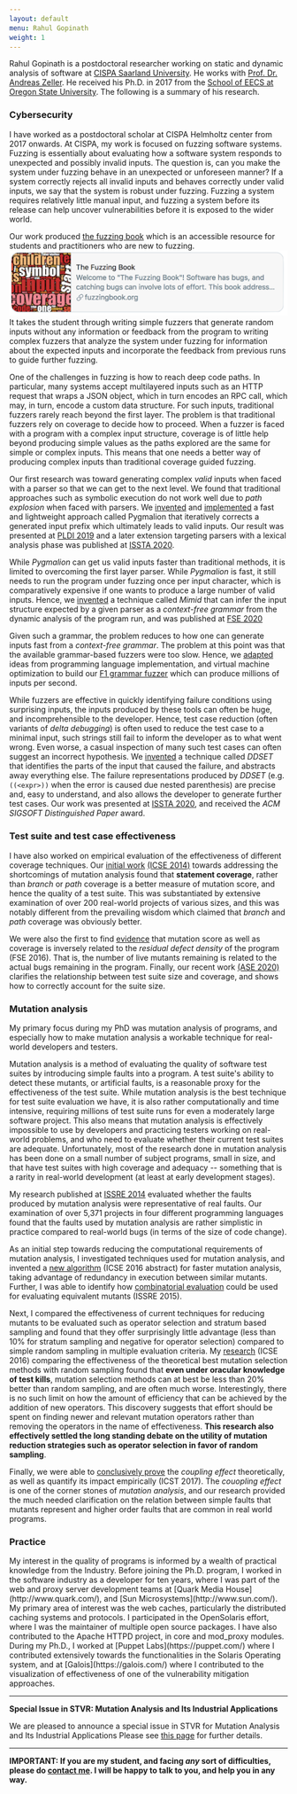 ```yaml
---
layout: default
menu: Rahul Gopinath
weight: 1
---
```

Rahul Gopinath is a postdoctoral researcher working on static and dynamic analysis of software at [CISPA Saarland University](http://cispa.saarland). He works with [Prof. Dr. Andreas Zeller](https://www.st.cs.uni-saarland.de/zeller/). He received his Ph.D. in 2017 from the [School of EECS at Oregon State University](http://eecs.oregonstate.edu/). The following is a summary of his research.
<!-- PhD Supervisors: [Prof. Dr. Carlos Jensen](http://dblp.uni-trier.de/pers/hd/j/Jensen:Carlos)
and [Prof. Dr. Alex Groce](http://dblp.uni-trier.de/pers/hd/g/Groce:Alex)<br/>
-->
<h3>Cybersecurity</h3>

I have worked as a postdoctoral scholar at CISPA Helmholtz center from 2017 onwards.
At CISPA, my work is focused on fuzzing software systems. Fuzzing is essentially about evaluating how a software system responds to unexpected and possibly invalid inputs. The question is, can you make the system under fuzzing behave in an unexpected or unforeseen manner? If a system correctly rejects all invalid inputs and behaves correctly under valid inputs, we say that the system is robust under fuzzing. Fuzzing a system requires relatively little manual input, and fuzzing a system before its release can help uncover vulnerabilities before it is exposed to the wider world.

Our work produced [the fuzzing book](https://www.fuzzingbook.org/) which is an accessible resource for students and practitioners who are new to fuzzing.
[![Fuzzingbook Image](/resources/fuzzingbook_image.png)](https://www.fuzzingbook.org/)
It takes the student through writing simple fuzzers that generate random inputs without any information or feedback from the program to writing complex fuzzers that analyze the system under fuzzing for information about the expected inputs and incorporate the feedback from previous runs to guide further fuzzing.

One of the challenges in fuzzing is how to reach deep code paths. In particular, many systems accept multilayered inputs such as an HTTP request that wraps a JSON object, which in turn encodes an RPC call, which may, in turn, encode a custom data structure. For such inputs, traditional fuzzers rarely reach beyond the first layer. The problem is that traditional fuzzers rely on coverage to decide how to proceed. When a fuzzer is faced with a program with a complex input structure, coverage is of little help beyond producing simple values as the paths explored are the same for simple or complex inputs. This means that one needs a better way of producing complex inputs than traditional coverage guided fuzzing.

Our first research was toward generating complex *valid* inputs when faced with a parser so that we can get to the next level. We found that traditional approaches such as symbolic execution do not work well due to *path explosion* when faced with parsers. 
We [invented](https://arxiv.org/abs/1810.08289) and [implemented](https://github.com/vrthra/pygmalion) a fast and lightweight approach called Pygmalion that iteratively corrects a generated input prefix which ultimately leads to valid inputs. Our result was presented at [PLDI 2019](https://rahul.gopinath.org/publications/#mathis2019parser) and a later extension targeting parsers with a lexical analysis phase was published at [ISSTA 2020](https://rahul.gopinath.org/publications/#mathis2020learning).

While *Pygmalion* can get us valid inputs faster than traditional methods, it is limited to overcoming the first layer parser. While *Pygmalion* is fast, it still needs to run the program under fuzzing once per input character, which is comparatively expensive if one wants to produce a large number of valid inputs. Hence, we [invented](https://github.com/vrthra/mimid) a technique called _Mimid_ that can infer the input structure expected by a given parser as a *context-free grammar* from the dynamic analysis of the program run, and was published at [FSE 2020](https://rahul.gopinath.org/publications/#gopinath2020mining)

Given such a grammar, the problem reduces to how one can generate inputs fast from a *context-free grammar*. The problem at this point was that the available grammar-based fuzzers were too slow. Hence, we [adapted](/publications/#gopinath2019building) ideas from programming language implementation, and virtual machine optimization to build our [F1 grammar fuzzer](https://github.com/vrthra/f1) which can produce millions of inputs per second.

While fuzzers are effective in quickly identifying failure conditions using surprising inputs, the inputs produced
by these tools can often be huge, and incomprehensible to the developer.
Hence, test case reduction (often variants of _delta debugging_) is often used to reduce the test case to a minimal
input, such strings still fail to inform the developer as to what went wrong.
Even worse, a casual inspection of many such test cases can often suggest an
incorrect hypothesis. We [invented](https://rahul.gopinath.org/publications/#gopinath2020abstracting) a technique called _DDSET_ that identifies
the parts of the input that caused the failure, and abstracts away everything else.  The failure representations produced by _DDSET_ (e.g. `((<expr>))` when the error is caused due nested parenthesis)
are precise and, easy to understand, and also allows the developer to generate
further test cases. Our work was presented at [ISSTA 2020](https://rahul.gopinath.org/publications/#gopinath2020abstracting), and received the _ACM SIGSOFT Distinguished Paper_ award.

<h3>Test suite and test case effectiveness</h3>

I have also worked on empirical evaluation of the effectiveness of different
coverage techniques. Our [initial work](/publications/#gopinath2014cod) 
[(ICSE 2014)](/publications/#gopinath2014code) towards addressing the
shortcomings of mutation analysis found that **statement coverage**, rather
than *branch* or *path* coverage is a better measure of mutation score,
and hence the quality of a test suite. This was substantiated by extensive
examination of over 200 real-world projects of various sizes, and this was
notably different from the prevailing wisdom which claimed that *branch* and
*path* coverage was obviously better.

We were also the first to find [evidence](https://rahul.gopinath.org/publications/#ahmed2016can)
that  mutation score as well as coverage is inversely related to the
*residual defect density* of the program (FSE 2016).
That is, the number of live mutants remaining is related to the actual bugs
remaining in the program.
Finally, our recent work [(ASE 2020)](https://rahul.gopinath.org/publications/#chen2020revisiting)
clarifies the relationship between test suite size and coverage, and shows how
to correctly account for the suite size.

<!-- PhD Supervisors: [Prof. Dr. Carlos Jensen](http://dblp.uni-trier.de/pers/hd/j/Jensen:Carlos)
and [Prof. Dr. Alex Groce](http://dblp.uni-trier.de/pers/hd/g/Groce:Alex)<br/> 
<h3>Research</h3> -->

<h3>Mutation analysis</h3>
My primary focus during my PhD was mutation analysis of programs, and especially how to make mutation analysis a workable technique for real-world developers and testers.

<!--h5>Overview of publications</h5>
[<img src="/resources/img-publications.svg" alt="Publications" title="Publications" width="550px" align='center'>](/publications) -->

Mutation analysis is a method of evaluating the quality of software test suites by introducing simple faults into a program. A test suite's ability to detect these mutants, or artificial faults, is a reasonable proxy for the effectiveness of the test suite. While mutation analysis is the best technique for test suite evaluation we have, it is also rather computationally and time intensive, requiring millions of test suite runs for even a moderately large software project.  This also means that mutation analysis is effectively impossible to use by developers and practicing testers working on real-world problems, and who need to evaluate whether their current test suites are adequate. Unfortunately, most of the research done in mutation analysis has been done on a small number of subject programs, small in size, and that have test suites with high coverage and adequacy -- something that is a rarity in real-world development (at least at early development stages).

My research published at [ISSRE 2014](/publications/#gopinath2014mutations)
evaluated whether the faults produced by mutation analysis were representative
of real faults. Our examination of over 5,371 projects in four different
programming languages found that the faults used by mutation analysis are rather
simplistic in practice compared to real-world bugs (in terms of the size of code
change).

As an initial step towards reducing the computational requirements of mutation
analysis, I investigated techniques used for mutation analysis, and invented a
[new algorithm](/publications/#gopinath2016topsy) (ICSE 2016 abstract) for
faster mutation analysis, taking advantage of redundancy in execution between
similar mutants. Further, I was able to identify how [combinatorial evaluation](/publications/#gopinath2015how) could be used for evaluating equivalent mutants (ISSRE 2015).

Next, I compared the effectiveness of current techniques for reducing mutants to
be evaluated such as operator selection and stratum based sampling and found
that they offer surprisingly little advantage (less than 10% for stratum
sampling and negative for operator selection) compared to simple random sampling
in multiple evaluation criteria.
My [research](/publications/#gopinath2016on) (ICSE 2016) comparing the
effectiveness of the theoretical best mutation selection methods with random
sampling found that **even under oracular knowledge of test kills**, mutation
selection methods can at best be less than
20% better than random sampling, and are often much worse. Interestingly, there
is no such limit on how the amount of efficiency that can be achieved by the
addition of new operators. This discovery suggests that effort should be spent
on finding newer and relevant mutation operators rather than removing the
operators in the name of effectiveness. **This research also effectively settled
the long standing debate on the utility of mutation reduction strategies such
as operator selection in favor of random sampling**.

Finally, we were able to [conclusively prove](/publications/#gopinath2017the)
the _coupling effect_ theoretically, as well as quantify its impact
empirically (ICST 2017). The *couopling effect* is one of the corner stones of
*mutation analysis*, and our research provided the much needed clarification on
the relation between simple faults that mutants represent and higher order
faults that are common in real world programs.


<!--
<h3>Implementation</h3>
The ideas from my research have resulted in two practical implementations -- [MuCheck](https://hackage.haskell.org/package/MuCheck) for Haskell, and [Xmutant](https://pypi.python.org/pypi/xmutant) for Python. I am also a contributor for [PIT](http://pitest.org/) mutation analysis system for Java, and [Rubocop](https://github.com/bbatsov/rubocop), a static analyzer for Ruby.
-->

<h3>Practice</h3>
My interest in the quality of programs is informed by a wealth of practical knowledge from the Industry. Before joining the Ph.D. program, I worked in the software industry as a developer for ten years, where I was part of the web and proxy server development teams at [Quark Media House](http://www.quark.com/), and [Sun Microsystems](http://www.sun.com/). My primary area of interest was the web caches,  particularly the distributed caching systems and protocols. I participated in the OpenSolaris effort, where I was the maintainer of multiple open source packages. I have also contributed to the Apache HTTPD project, in core and mod_proxy modules. During my Ph.D., I worked at [Puppet Labs](https://puppet.com/) where I contributed extensively towards the functionalities in the Solaris Operating system, and at [Galois](https://galois.com/) where I contributed to the visualization of effectiveness of one of the vulnerability mitigation approaches.

<hr>
<b>Special Issue in STVR: Mutation Analysis and Its Industrial Applications</b>

We are pleased to announce a special issue in STVR for Mutation Analysis and Its Industrial Applications
Please see [this page](https://mutation-workshop.github.io/2020_stvr_si/) for further details.
<hr>

<b>IMPORTANT: If you are my student, and facing _any_ sort of difficulties, please
do [contact me](/contact). I will be happy to talk to you, and help you in any way. </b>




